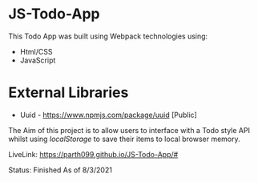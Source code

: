 # JS-Todo-App
This Todo App was built using Webpack technologies using:
* Html/CSS
* JavaScript
# External Libraries
* Uuid - https://www.npmjs.com/package/uuid [Public]


The Aim of this project is to allow users to interface with a Todo style API whilst using *localStorage* to save their items to local browser memory.

LiveLink: https://parth099.github.io/JS-Todo-App/# 

Status: Finished As of 8/3/2021
